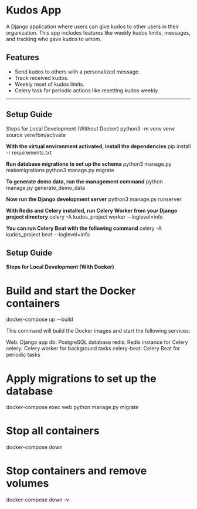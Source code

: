 # Kudos App

A Django application where users can give kudos to other users in their organization. This app includes features like weekly kudos limits, messages, and tracking who gave kudos to whom.

## Features
- Send kudos to others with a personalized message.
- Track received kudos.
- Weekly reset of kudos limits.
- Celery task for periodic actions like resetting kudos weekly.

---

## **Setup Guide**
Steps for Local Development (Without Docker)
python3 -m venv venv
source venv/bin/activate

**With the virtual environment activated, install the dependencies**
pip install -r requirements.txt

**Run database migrations to set up the schema**
python3 manage.py makemigrations
python3 manage.py migrate

**To generate demo data, run the management command**
python manage.py generate_demo_data

**Now run the Django development server**
python3 manage.py runserver

**With Redis and Celery installed, run Celery Worker from your Django project directory**
celery -A kudos_project worker --loglevel=info

**You can run Celery Beat with the following command**
celery -A kudos_project beat --loglevel=info

## **Setup Guide**
**Steps for Local Development (With Docker)**
# Build and start the Docker containers
docker-compose up --build

This command will build the Docker images and start the following services:

Web: Django app
db: PostgreSQL database
redis: Redis instance for Celery
celery: Celery worker for background tasks
celery-beat: Celery Beat for periodic tasks

# Apply migrations to set up the database
docker-compose exec web python manage.py migrate

# Stop all containers
docker-compose down

# Stop containers and remove volumes
docker-compose down -v


